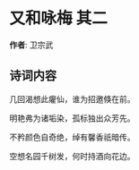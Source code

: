 # 又和咏梅  其二

**作者**: 卫宗武

## 诗词内容

几回渴想此癯仙，谁为招邀倏在前。

明艳弗为诸垢染，孤标独出众芳先。

不矜颜色自奇绝，绰有馨香祇暗传。

空想名园千树发，何时持酒向花边。

